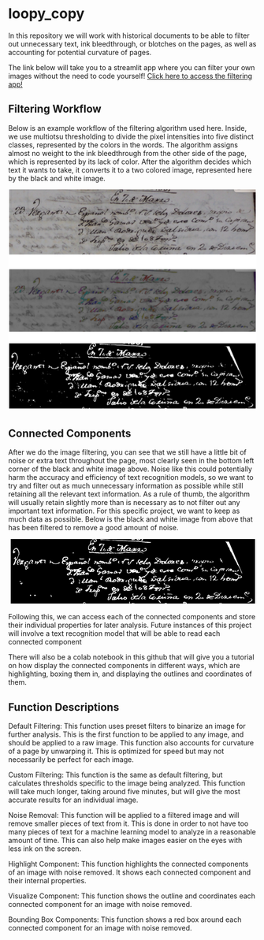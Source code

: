 # loopy_copy

In this repository we will work with historical documents to be able to filter out unnecessary text, ink bleedthrough, or blotches on the pages, as well as accounting for potential curvature of pages. 

The link below will take you to a streamlit app where you can filter your own images without the need to code yourself!
[Click here to access the filtering app!](https://loopycopy.streamlit.app/)

## Filtering Workflow
Below is an example workflow of the filtering algorithm used here. Inside, we use multiotsu thresholding to divide the pixel intensities into five distinct classes, represented by the colors in the words. The algorithm assigns almost no weight to the ink bleedthrough from the other side of the page, which is represented by its lack of color. After the algorithm decides which text it wants to take, it converts it to a two colored image, represented here by the black and white image.

<p align="center">
  <img src="https://github.com/eemeidinger/loopy_copy/blob/main/first_image/thresholding_pipeline.png" alt="final_image">
</p>


## Connected Components
After we do the image filtering, you can see that we still have a little bit of noise or extra text throughout the page, most clearly seen in the bottom left corner of the black and white image above. Noise like this could potentially harm the accuracy and efficiency of text recognition models, so we want to try and filter out as much unnecessary information as possible while still retaining all the relevant text information. As a rule of thumb, the algorithm will usually retain slightly more than is necessary as to not filter out any important text information. For this specific project, we want to keep as much data as possible. Below is the black and white image from above that has been filtered to remove a good amount of noise.


<p align="center">
  <img src="https://github.com/eemeidinger/loopy_copy/blob/main/first_image/filtered_image_for_github.png" alt="final_image">
</p>

Following this, we can access each of the connected components and store their individual properties for later analysis. Future instances of this project will involve a text recognition model that will be able to read each connected component



There will also be a colab notebook in this github that will give you a tutorial on how display the connected components in different ways, which are highlighting, boxing them in, and displaying the outlines and coordinates of them. 

## Function Descriptions

Default Filtering: This function uses preset filters to binarize an image for further analysis. This is the first function to be applied to any image, and should be applied to a raw image. This function also accounts for curvature of a page by unwarping it. This is optimized for speed but may not necessarily be perfect for each image. 

Custom Filtering: This function is the same as default filtering, but calculates thresholds specific to the image being analyzed. This function will take much longer, taking around five minutes, but will give the most accurate results for an individual image.

Noise Removal: This function will be applied to a filtered image and will remove smaller pieces of text from it. This is done in order to not have too many pieces of text for a machine learning model to analyze in a reasonable amount of time. This can also help make images easier on the eyes with less ink on the screen.

Highlight Component: This function highlights the connected components of an image with noise removed. It shows each connected component and their internal properties.

Visualize Component: This function shows the outline and coordinates each connected component for an image with noise removed. 

Bounding Box Components: This function shows a red box around each connected component for an image with noise removed.




